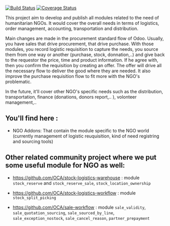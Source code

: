 [![Build Status](https://travis-ci.org/OCA/vertical-ngo.svg?branch=8.0)](https://travis-ci.org/OCA/vertical-ngo)
[![Coverage Status](https://coveralls.io/repos/OCA/vertical-ngo/badge.svg?branch=8.0)](https://coveralls.io/r/OCA/vertical-ngo?branch=8.0)


This project aim to develop and publish all modules related to the need of humanitarian NGOs. It would cover the overall needs in terms of logistics, order management, accounting, transportation and distribution.

Main changes are made in the procurement standard flow of Odoo. Usually, you have sales that drive procurement, that drive purchase. With those modules, you record logistic requisition to capture the needs, you source them from one way or another (purchase, stock, donnation,..) and give back to the requestor the price, time and product information. If he agree with, then you confirm the requisition by creating an offer. The offer will drive all the necessary flow to deliver the good where they are needed. It also improve the purchase requisition flow to fit more with the NGO's problematic.

In the future, it'll cover other NGO's specific needs such as the distribution, transportation, finance (donations, donors report,.. ), volonteer management,..

You'll find here :
----------------------

- NGO Addons: That contain the module specific to the NGO world (currently management of logistic reuquisition, kind of need registring and sourcing tools)


Other related community project where we put some useful module for NGO as well:
--------------------------------------------------------------------------------------------------------------------

 * https://github.com/OCA/stock-logistics-warehouse : module `stock_reserve` and `stock_reserve_sale`, `stock_location_ownership`

 * https://github.com/OCA/stock-logistics-workflow : module `stock_split_picking`

 * https://github.com/OCA/sale-workflow : module `sale_validity`, `sale_quotation_sourcing`, `sale_sourced_by_line`, `sale_exception_nostock`, `sale_cancel_reason`, `partner_prepayment`
